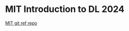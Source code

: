 # MIT Introduction to DL 2024

[MIT git ref repo](https://github.com/aamini/introtodeeplearning.git)
